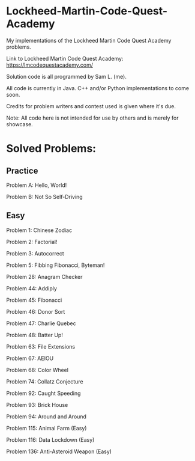 # Lockheed-Martin-Code-Quest-Academy
My implementations of the Lockheed Martin Code Quest Academy problems.

Link to Lockheed Martin Code Quest Academy: https://lmcodequestacademy.com/

Solution code is all programmed by Sam L. (me).

All code is currently in Java. C++ and/or Python implementations to come soon.

Credits for problem writers and contest used is given where it's due.

Note: All code here is not intended for use by others and is merely for showcase.

# Solved Problems:

## Practice

Problem A: Hello, World!

Problem B: Not So Self-Driving

## Easy

Problem 1: Chinese Zodiac

Problem 2: Factorial!

Problem 3: Autocorrect

Problem 5: Fibbing Fibonacci, Byteman!

Problem 28: Anagram Checker

Problem 44: Addiply

Problem 45: Fibonacci

Problem 46: Donor Sort

Problem 47: Charlie Quebec

Problem 48: Batter Up!

Problem 63: File Extensions

Problem 67: AEIOU

Problem 68: Color Wheel

Problem 74: Collatz Conjecture

Problem 92: Caught Speeding

Problem 93: Brick House

Problem 94: Around and Around

Problem 115: Animal Farm (Easy)

Problem 116: Data Lockdown (Easy)

Problem 136: Anti-Asteroid Weapon (Easy)
